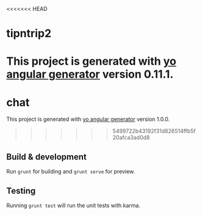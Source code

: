 <<<<<<< HEAD
# tipntrip2

This project is generated with [yo angular generator](https://github.com/yeoman/generator-angular)
version 0.11.1.
=======
# chat

This project is generated with [yo angular generator](https://github.com/yeoman/generator-angular)
version 1.0.0.
>>>>>>> 5499722b43192f31d826514ffb5f20afca3ad0d8

## Build & development

Run `grunt` for building and `grunt serve` for preview.

## Testing

Running `grunt test` will run the unit tests with karma.
